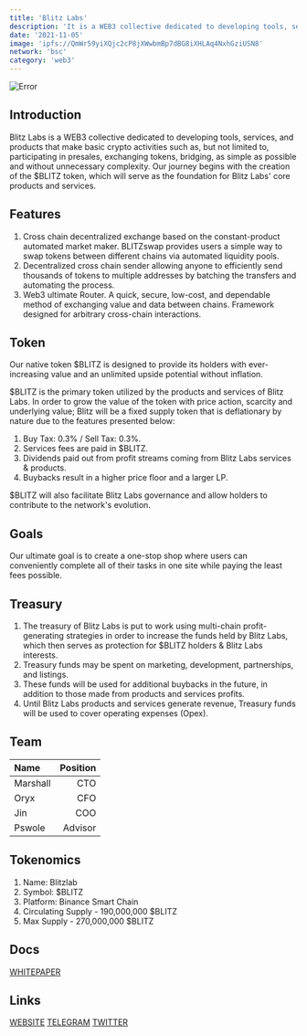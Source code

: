 ```yaml
---
title: 'Blitz Labs'
description: 'It is a WEB3 collective dedicated to developing tools, services, and products that make crypto activities as simple as possible'
date: '2021-11-05'
image: 'ipfs://QmWr59yiXQjc2cP8jXWwbmBp7dBG8iXHLAq4NxhGziUSN8'
network: 'bsc'
category: 'web3'
---
```


![Error](ipfs://QmfAVcLtcUVXftQvKr77nUzPRx1KjrkdYvAnqBMiGhMEa2)

## Introduction

Blitz Labs is a WEB3 collective dedicated to developing tools, services, and products that make basic crypto activities such as, but not limited to, participating in presales, exchanging tokens, bridging, as simple as possible and without unnecessary complexity. Our journey begins with the creation of the $BLITZ token, which will serve as the foundation for Blitz Labs' core products and services.

## Features

1. Cross chain decentralized exchange based on the constant-product automated market maker. BLITZswap provides users a simple way to swap tokens between different chains via automated liquidity pools.
2. Decentralized cross chain sender allowing anyone to efficiently send thousands of tokens to multiple addresses by batching the transfers and automating the process.
3. Web3 ultimate Router. A quick, secure, low-cost, and dependable method of exchanging value and data between chains. Framework designed for arbitrary cross-chain interactions.


## Token

Our native token $BLITZ is designed to provide its holders with ever-increasing value and an unlimited upside potential without inflation.

$BLITZ is the primary token utilized by the products and services of Blitz Labs. In order to grow the value of the token with price action, scarcity and underlying value; Blitz will be a fixed supply token that is deflationary by nature due to the features presented below:
1. Buy Tax: 0.3% / Sell Tax: 0.3%.
2. Services fees are paid in $BLITZ.
3. Dividends paid out from profit streams coming from Blitz Labs services & products.
4. Buybacks result in a higher price floor and a larger LP.

$BLITZ will also facilitate Blitz Labs governance and allow holders to contribute to the network's evolution.


## Goals

Our ultimate goal is to create a one-stop shop where users can conveniently complete all of their tasks in one site while paying the least fees possible.

## Treasury

1. The treasury of Blitz Labs is put to work using multi-chain profit-generating strategies in order to increase the funds held by Blitz Labs, which then serves as protection for $BLITZ holders & Blitz Labs interests.
2. Treasury funds may be spent on marketing, development, partnerships, and listings. 
3. These funds will be used for additional buybacks in the future, in addition to those made from products and services profits.
4. Until Blitz Labs products and services generate revenue, Treasury funds will be used to cover operating expenses (Opex).

## Team

| Name  |  Position |
|:---|---:|
|Marshall| CTO|
|Oryx|CFO|
|Jin|COO|
|Pswole|Advisor|


## Tokenomics

1. Name: Blitzlab
2. Symbol: $BLITZ
4. Platform: Binance Smart Chain
5. Circulating Supply - 190,000,000 $BLITZ
6. Max Supply - 270,000,000 $BLITZ


## Docs

[WHITEPAPER](https://docs.blitzlabs.io/)

## Links

[WEBSITE](https://blitzlabs.io/)
[TELEGRAM](https://t.me/BlitzLabs)
[TWITTER](https://twitter.com/BlitzLabs_io)
